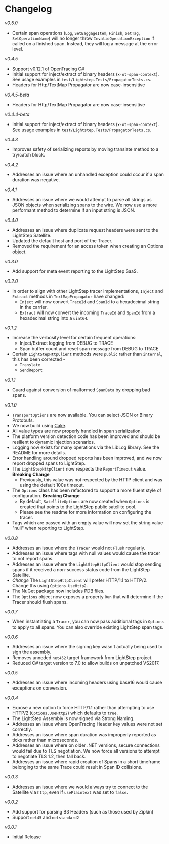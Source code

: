 # Changelog
_v0.5.0_
- Certain span operations (`Log`, `SetBaggageItem`, `Finish`, `SetTag`, `SetOperationName`) will no longer throw `InvalidOperationException` if called on a finished span. Instead, they will log a message at the error level.

_v0.4.5_
- Support v0.12.1 of OpenTracing C#
- Initial support for inject/extract of binary headers (`x-ot-span-context`). See usage examples in `test/Lightstep.Tests/PropagatorTests.cs`.
- Headers for Http/TextMap Propagator are now case-insensitive

_v0.4.5-beta_
- Headers for Http/TextMap Propagator are now case-insensitive

_v0.4.4-beta_
- Initial support for inject/extract of binary headers (`x-ot-span-context`). See usage examples in `test/Lightstep.Tests/PropagatorTests.cs`.

_v0.4.3_
- Improves safety of serializing reports by moving translate method to a try/catch block.

_v0.4.2_
- Addresses an issue where an unhandled exception could occur if a span duration was negative.

_v0.4.1_
- Addresses an issue where we would attempt to parse all strings as JSON objects when serializing spans to the wire. We now use a more performant method to determine if an input string is JSON.

_v0.4.0_
- Addresses an issue where duplicate request headers were sent to the LightStep Satellite.
- Updated the default host and port of the Tracer.
- Removed the requirement for an access token when creating an Options object.

_v0.3.0_
- Add support for meta event reporting to the LightStep SaaS.

_v0.2.0_
- In order to align with other LightStep tracer implementations, `Inject` and `Extract` methods in `TextMapPropagator` have changed:
  - `Inject` will now convert `TraceId` and `SpanId` to a hexadecimal string in the carrier.
  - `Extract` will now convert the incoming `TraceId` and `SpanId` from a hexadecimal string into a `uint64`. 

_v0.1.2_
- Increase the verbosity level for certain frequent operations:
  - Inject/Extract logging from DEBUG to TRACE
  - Span buffer count and reset span message from DEBUG to TRACE
- Certain `LightStepHttpClient` methods were `public` rather than `internal`, this has been corrected -
  - `Translate`
  - `SendReport`

_v0.1.1_
- Guard against conversion of malformed `SpanData` by dropping bad spans.

_v0.1.0_
- `TransportOptions` are now available. You can select JSON or Binary Protobufs.
- We now build using [Cake](https://cakebuild.net).
- All value types are now properly handled in span serialization.
- The platform version detection code has been improved and should be resilient to dynamic injection scenarios.
- Logging now exists for many operations via the LibLog library. See the README for more details.
- Error handling around dropped reports has been improved, and we now report dropped spans to LightStep.
- The `LightStepHttpClient` now respects the `ReportTimeout` value. **Breaking Change**
  - Previously, this value was not respected by the HTTP client and was using the default 100s timeout.
- The `Options` class has been refactored to support a more fluent style of configuration. **Breaking Change**
  - By default, `SatelliteOptions` are now created when `Options` is created that points to the LightStep public satellite pool.
  - Please see the readme for more information on configuring the tracer.
- Tags which are passed with an empty value will now set the string value "null" when reporting to LightStep.
 
_v0.0.8_
- Addresses an issue where the `Tracer` would not `Flush` regularly.
- Addresses an issue where tags with null values would cause the tracer to not report spans.
- Addresses an issue where the `LightStepHttpClient` would stop sending spans if it received a non-success status code from the LightStep Satellite.
- *Change* The `LightStepHttpClient` will prefer HTTP/1.1 to HTTP/2. Change ths using `Options.UseHttp2`.
- The NuGet package now includes PDB files.
- The `Options` object now exposes a property `Run` that will determine if the Tracer should flush spans.

_v0.0.7_
- When instantiating a `Tracer`, you can now pass additional tags in `Options` to apply to all spans. You can also override existing LightStep span tags.

_v0.0.6_
- Addresses an issue where the signing key wasn't actually being used to sign the assembly.
- Removes unneded `net452` target framework from LightStep project.
- Reduced C# target version to 7.0 to allow builds on unpatched VS2017.

_v0.0.5_
- Addresses an issue where incoming headers using base16 would cause exceptions on conversion.

_v0.0.4_
- Expose a new option to force HTTP/1.1 rather than attempting to use HTTP/2 (`Options.UseHttp2`) which defaults to `true`.
- The LightStep Assembly is now signed via Strong Naming.
- Addresses an issue where OpenTracing Header key values were not set correctly.
- Addresses an issue where span duration was improperly reported as ticks rather than microseconds.
- Addresses an issue where on older .NET versions, secure connections would fail due to TLS negotiation. We now force all versions to attempt to negotiate TLS 1.2, then fall back.
- Addresses an issue where rapid creation of Spans in a short timeframe belonging to the same Trace could result in Span ID collisions.

_v0.0.3_
- Addresses an issue where we would always try to connect to the Satellite via `http`, even if `usePlaintext` was set to `false`.

_v0.0.2_ 
- Add support for parsing B3 Headers (such as those used by Zipkin)
- Support `net45` and `netstandard2`

_v0.0.1_
- Initial Release
